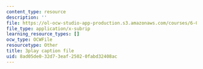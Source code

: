 ```yaml
---
content_type: resource
description: ''
file: https://ol-ocw-studio-app-production.s3.amazonaws.com/courses/6-042j-mathematics-for-computer-science-spring-2015/8ad05de032d73eaf25020fabd32408ac_TIQ3xN38jgM.srt
file_type: application/x-subrip
learning_resource_types: []
ocw_type: OCWFile
resourcetype: Other
title: 3play caption file
uid: 8ad05de0-32d7-3eaf-2502-0fabd32408ac
---
```

